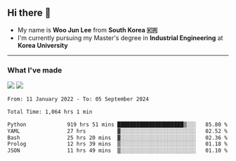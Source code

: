 ## Hi there 👋

- My name is **Woo Jun Lee** from **South Korea 🇰🇷**
- I'm currently pursuing my Master's degree in **Industrial Engineering** at **Korea University**

---

### What I've made

<a href="https://share.streamlit.io/tomtom1103/kuiai_hackathon_2022/main/JL_app.py"><img src="https://img.shields.io/badge/Journey Lee-161B22?style=for-the-badge&logo=streamlit&logoColor=FF4B4B"/></a> <a href="https://jeon-100.github.io/Dangzang/"><img src="https://img.shields.io/badge/당신을 위한 장학금, 당장!-161B22?style=for-the-badge&logo=react&logoColor=#61DAFB"/></a>

<!--START_SECTION:waka-->

```txt
From: 11 January 2022 - To: 05 September 2024

Total Time: 1,064 hrs 1 min

Python             919 hrs 51 mins █████████████████████▒░░░   85.80 %
YAML               27 hrs          ▓░░░░░░░░░░░░░░░░░░░░░░░░   02.52 %
Bash               25 hrs 20 mins  ▓░░░░░░░░░░░░░░░░░░░░░░░░   02.36 %
Prolog             12 hrs 39 mins  ▒░░░░░░░░░░░░░░░░░░░░░░░░   01.18 %
JSON               11 hrs 49 mins  ▒░░░░░░░░░░░░░░░░░░░░░░░░   01.10 %
```

<!--END_SECTION:waka-->
